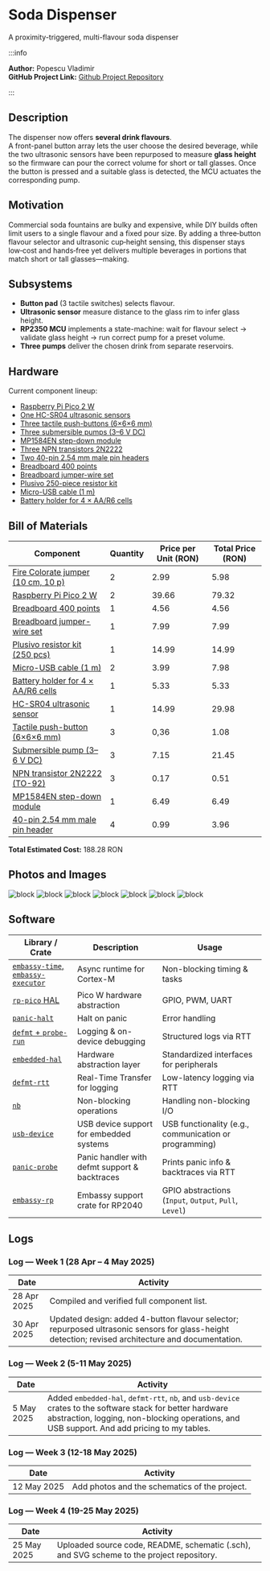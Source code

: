 # Soda Dispenser
A proximity-triggered, multi-flavour soda dispenser

:::info

**Author:** Popescu Vladimir \
**GitHub Project Link:** [Github Project Repository](https://github.com/UPB-PMRust-Students/proiect-ErrorsEverywhere)

:::

## Description
The dispenser now offers **several drink flavours**.  
A front-panel button array lets the user choose the desired beverage, while the two ultrasonic sensors have been repurposed to measure **glass height** so the firmware can pour the correct volume for short or tall glasses. Once the button is pressed and a suitable glass is detected, the MCU actuates the corresponding pump.

## Motivation
Commercial soda fountains are bulky and expensive, while DIY builds often limit users to a single flavour and a fixed pour size. By adding a three‑button flavour selector and ultrasonic cup‑height sensing, this dispenser stays low‑cost and hands‑free yet delivers multiple beverages in portions that match short or tall glasses—making.

## Subsystems 
- **Button pad** (3 tactile switches) selects flavour.  
- **Ultrasonic sensor** measure distance to the glass rim to infer glass height.  
- **RP2350 MCU** implements a state-machine: wait for flavour select → validate glass height → run correct pump for a preset volume.  
- **Three pumps** deliver the chosen drink from separate reservoirs.

## Hardware
Current component lineup:
- [Raspberry Pi Pico 2 W](https://www.optimusdigital.ro/ro/placi-raspberry-pi/13327-raspberry-pi-pico-2-w.html) 
- [One HC-SR04 ultrasonic sensors](https://www.optimusdigital.ro/ro/senzori-senzori-ultrasonici/2328-senzor-ultrasonic-de-distana-hc-sr04-compatibil-33-v-i-5-v.html) 
- [Three tactile push-buttons (6×6×6 mm)](https://www.optimusdigital.ro/ro/butoane-i-comutatoare/1119-buton-6x6x6.html) 
- [Three submersible pumps (3–6 V DC)](https://sigmanortec.ro/Pompa-apa-submersibila-3-6VDC-verticala-p172447502) 
- [MP1584EN step-down module](https://www.optimusdigital.ro/en/adjustable-step-down-power-supplies/166-mp1584en-mini-dc-dc-step-down-module.html) 
- [Three NPN transistors 2N2222](https://www.optimusdigital.ro/en/transistors/935-transistor-npn-2n2222-to-92.html)  
- [Two 40-pin 2.54 mm male pin headers](https://www.optimusdigital.ro/ro/componente-electronice-headere-de-pini/462-header-de-pini-albastru-254-mm-40p.html)  
- [Breadboard 400 points](https://www.optimusdigital.ro/ro/prototipare-breadboard-uri/44-breadboard-400-points.html)  
- [Breadboard jumper-wire set](https://www.optimusdigital.ro/ro/fire-fire-mufate/12-set-de-cabluri-pentru-breadboard.html)  
- [Plusivo 250-piece resistor kit](https://www.optimusdigital.ro/ro/componente-electronice-rezistoare/10928-plusivo-kit-250-buc-rezistoare.html)  
- [Micro-USB cable (1 m)](https://www.optimusdigital.ro/ro/cabluri-cabluri-usb/11939-cablu-negru-micro-usb-1-m.html)  
- [Battery holder for 4 × AA/R6 cells](https://www.optimusdigital.ro/ro/toate-produsele/2374-suport-baterii-4-x-r6-patrat.html)  

## Bill of Materials

| Component | Quantity | Price per Unit (RON) | Total Price (RON) |
|-----------|----------|----------------------|-------------------|
| [Fire Colorate jumper (10 cm, 10 p)](https://www.optimusdigital.ro/ro/fire-fire-mufate/650-fire-colorate-mama-tata-10p.html) | 2 | 2.99 | 5.98 |
| [Raspberry Pi Pico 2 W](https://www.optimusdigital.ro/ro/placi-raspberry-pi/13327-raspberry-pi-pico-2-w.html) | 2 | 39.66  | 79.32  |
| [Breadboard 400 points](https://www.optimusdigital.ro/ro/prototipare-breadboard-uri/44-breadboard-400-points.html) | 1 | 4.56 | 4.56 |
| [Breadboard jumper-wire set](https://www.optimusdigital.ro/ro/fire-fire-mufate/12-set-de-cabluri-pentru-breadboard.html) | 1 | 7.99 | 7.99 |
| [Plusivo resistor kit (250 pcs)](https://www.optimusdigital.ro/ro/componente-electronice-rezistoare/10928-plusivo-kit-250-buc-rezistoare.html) | 1 | 14.99 | 14.99 |
| [Micro-USB cable (1 m)](https://www.optimusdigital.ro/ro/cabluri-cabluri-usb/11939-cablu-negru-micro-usb-1-m.html) | 2 | 3.99 | 7.98 |
| [Battery holder for 4 × AA/R6 cells](https://www.optimusdigital.ro/ro/toate-produsele/2374-suport-baterii-4-x-r6-patrat.html) | 1 | 5.33| 5.33 |
| [HC-SR04 ultrasonic sensor](https://www.optimusdigital.ro/ro/senzori-senzori-ultrasonici/2328-senzor-ultrasonic-de-distana-hc-sr04-compatibil-33-v-i-5-v.html) | 1 | 14.99 |29.98 |
| [Tactile push-button (6×6×6 mm)](https://www.optimusdigital.ro/ro/butoane-i-comutatoare/1119-buton-6x6x6.html) | 3 | 0,36 | 1.08 |
| [Submersible pump (3–6 V DC)](https://sigmanortec.ro/Pompa-apa-submersibila-3-6VDC-verticala-p172447502) | 3 | 7.15 | 21.45 |
| [NPN transistor 2N2222 (TO-92)](https://www.optimusdigital.ro/en/transistors/935-transistor-npn-2n2222-to-92.html) | 3 | 0.17 | 0.51 |
| [MP1584EN step-down module](https://www.optimusdigital.ro/en/adjustable-step-down-power-supplies/166-mp1584en-mini-dc-dc-step-down-module.html) | 1 | 6.49 | 6.49 |
| [40-pin 2.54 mm male pin header](https://www.optimusdigital.ro/ro/componente-electronice-headere-de-pini/462-header-de-pini-albastru-254-mm-40p.html) | 4 | 0.99 | 3.96 |

**Total Estimated Cost:** 188.28 RON
## Photos and Images
![block](./Circuit.webp)
![block](./Boards.webp)
![block](./Pumps.webp)
![block](./Sensor.webp)
![block](./Stepdown.webp)
![block](./Scheme.webp)
![block](./Schema_1.svg)
## Software

| Library / Crate              | Description                                    | Usage                                  |
|------------------------------|------------------------------------------------|----------------------------------------|
| [`embassy-time`, `embassy-executor`](https://github.com/embassy-rs/embassy) | Async runtime for Cortex-M                    | Non-blocking timing & tasks            |
| [`rp-pico` HAL](https://github.com/raspberrypi/rp2040-hal)             | Pico W hardware abstraction                   | GPIO, PWM, UART                        |
| [`panic-halt`](https://github.com/rust-lang/panic-halt)                | Halt on panic                                 | Error handling                         |
| [`defmt` + `probe-run`](https://github.com/knurling-rs/defmt)          | Logging & on-device debugging                 | Structured logs via RTT                |
| [`embedded-hal`](https://github.com/rust-embedded/embedded-hal)        | Hardware abstraction layer                    | Standardized interfaces for peripherals |
| [`defmt-rtt`](https://github.com/knurling-rs/defmt)                    | Real-Time Transfer for logging                | Low-latency logging via RTT            |
| [`nb`](https://docs.rs/nb/)                                          | Non-blocking operations                        | Handling non-blocking I/O              |
| [`usb-device`](https://github.com/mciantyre/usb-device)              | USB device support for embedded systems       | USB functionality (e.g., communication or programming) |
| [`panic-probe`](https://github.com/knurling-rs/panic-probe)            | Panic handler with defmt support & backtraces | Prints panic info & backtraces via RTT |
| [`embassy-rp`](https://github.com/embassy-rs/embassy)                  | Embassy support crate for RP2040               | GPIO abstractions (`Input`, `Output`, `Pull`, `Level`) |

## Logs
### Log — Week 1 (28 Apr – 4 May 2025)

| Date       | Activity |
|------------|----------|
| 28 Apr 2025 | Compiled and verified full component list. |
| 30 Apr 2025 | Updated design: added 4-button flavour selector; repurposed ultrasonic sensors for glass-height detection; revised architecture and documentation. |

### Log — Week 2 (5-11 May 2025)

| Date       | Activity |
|------------|----------|
| 5 May 2025 | Added `embedded-hal`, `defmt-rtt`, `nb`, and `usb-device` crates to the software stack for better hardware abstraction, logging, non-blocking operations, and USB support. And add pricing to my tables.|

### Log — Week 3 (12-18 May 2025)

| Date       | Activity |
|------------|----------|
| 12 May 2025 | Add photos and the schematics of the project.|


### Log — Week 4 (19-25 May 2025)

| Date       | Activity |
|------------|----------|
| 25 May 2025 | Uploaded source code, README, schematic (.sch), and SVG scheme to the project repository.|
